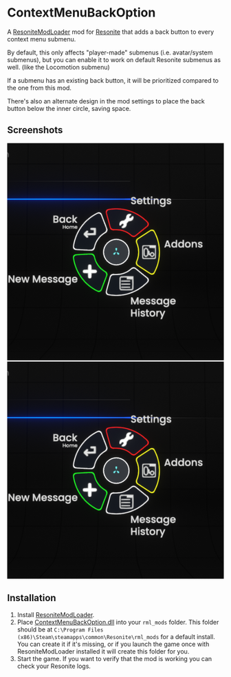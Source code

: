 # ContextMenuBackOption

A [ResoniteModLoader](https://github.com/resonite-modding-group/ResoniteModLoader) mod for [Resonite](https://resonite.com/) that adds a back button to every context menu submenu.

By default, this only affects "player-made" submenus (i.e. avatar/system submenus), but you can enable it to work on default Resonite submenus as well. (like the Locomotion submenu)

If a submenu has an existing back button, it will be prioritized compared to the one from this mod.

There's also an alternate design in the mod settings to place the back button below the inner circle, saving space.

## Screenshots
<!-- If your mod has visible effects in the game, attach some images or video of it in-use here! Otherwise remove this section -->
![Screenshot of the default behavior, a new "Back > Home" option is present as a button in the context menu.](/imgs/default.png)
![Screenshot of the alternate behavior, a small back button is added to the context menu, below the inner circle.](/imgs/default.png)

## Installation
1. Install [ResoniteModLoader](https://github.com/resonite-modding-group/ResoniteModLoader).
2. Place [ContextMenuBackOption.dll](https://github.com/noblereign/ResoniteContextMenuBackOption/releases/latest/download/ContextMenuBackOption.dll) into your `rml_mods` folder. This folder should be at `C:\Program Files (x86)\Steam\steamapps\common\Resonite\rml_mods` for a default install. You can create it if it's missing, or if you launch the game once with ResoniteModLoader installed it will create this folder for you.
3. Start the game. If you want to verify that the mod is working you can check your Resonite logs.